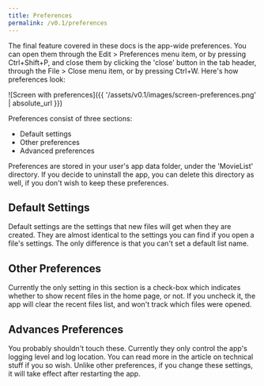 ```yaml
---
title: Preferences
permalink: /v0.1/preferences
---
```


The final feature covered in these docs is the app-wide preferences. You can open them through the Edit > Preferences
menu item, or by pressing Ctrl+Shift+P, and close them by clicking the 'close' button in the tab header, through the
File > Close menu item, or by pressing Ctrl+W. Here's how preferences look:

![Screen with preferences]({{ '/assets/v0.1/images/screen-preferences.png' | absolute_url }})

Preferences consist of three sections:

- Default settings
- Other preferences
- Advanced preferences

Preferences are stored in your user's app data folder, under the 'MovieList' directory. If you decide to uninstall the
app, you can delete this directory as well, if you don't wish to keep these preferences.

## Default Settings

Default settings are the settings that new files will get when they are created. They are almost identical to the
settings you can find if you open a file's settings. The only difference is that you can't set a default list name.

## Other Preferences

Currently the only setting in this section is a check-box which indicates whether to show recent files in the home page,
or not. If you uncheck it, the app will clear the recent files list, and won't track which files were opened.

## Advances Preferences

You probably shouldn't touch these. Currently they only control the app's logging level and log location. You can read
more in the article on technical stuff if you so wish. Unlike other preferences, if you change these settings, it will
take effect after restarting the app.
